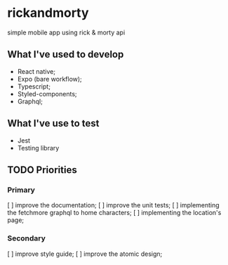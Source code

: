 # rickandmorty
simple mobile app using rick & morty api

## What I've used to develop
- React native;
- Expo (bare workflow);
- Typescript;
- Styled-components;
- Graphql;

## What I've use to test
- Jest
- Testing library


## TODO Priorities

### Primary
[ ] improve the documentation;
[ ] improve the unit tests;
[ ] implementing the fetchmore graphql to home characters;
[ ] implementing the location's page;

### Secondary
[ ] improve style guide;
[ ] improve the atomic design;
